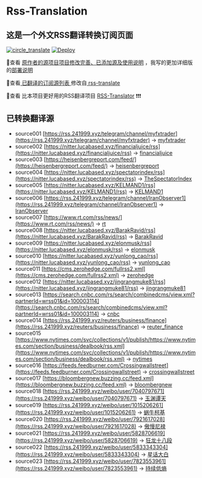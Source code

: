 #  Rss-Translation

## 这是一个外文RSS翻译转换订阅页面 

[![circle_translate](https://github.com/tjsky/Rss-Translation/actions/workflows/circle_translate.yml/badge.svg)](https://github.com/tjsky/Rss-Translation/actions/workflows/circle_translate.yml) [![Deploy](https://github.com/tjsky/Rss-Translation/actions/workflows/jekyll-gh-pages.yml/badge.svg)](https://github.com/tjsky/Rss-Translation/actions/workflows/jekyll-gh-pages.yml)

 📢查看 [原作者的源项目项目修改完善、已添加源及使用说明](https://github.com/tjsky/Rss-Translation/tree/main/illustrate) ，我写的更加详细版的[部署说明](https://www.tjsky.net/tutorial/801)

 📢查看[ 已翻译的订阅源列表 ](https://tjsky.github.io/Rss-Translation) 修改自[ rss-translate ](https://github.com/rcy1314/Rss-Translation)

 📢查看 比本项目更好用的RSS翻译项目 [RSS-Translator](https://github.com/rss-translator/RSS-Translator) ❗️❗️❗️

## 已转换翻译源
 - source001 [https://rss.241999.xyz/telegram/channel/myfxtrader](https://rss.241999.xyz/telegram/channel/myfxtrader) -> [myfxtrader](rss/myfxtrader.xml)
 - source002 [https://nitter.lucabased.xyz/financialjuice/rss](https://nitter.lucabased.xyz/financialjuice/rss) -> [financialjuice](rss/financialjuice.xml)
 - source003 [https://heisenbergreport.com/feed/](https://heisenbergreport.com/feed/) -> [heisenbergreport](rss/heisenbergreport.xml)
 - source004 [https://nitter.lucabased.xyz/spectatorindex/rss](https://nitter.lucabased.xyz/spectatorindex/rss) -> [TheSpectatorIndex](rss/TheSpectatorIndex.xml)
 - source005 [https://nitter.lucabased.xyz/KELMAND1/rss](https://nitter.lucabased.xyz/KELMAND1/rss) -> [KELMAND1](rss/KELMAND1.xml)
 - source006 [https://rss.241999.xyz/telegram/channel/IranObserver1](https://rss.241999.xyz/telegram/channel/IranObserver1) -> [IranObserver](rss/IranObserver.xml)
 - source007 [https://www.rt.com/rss/news/](https://www.rt.com/rss/news/) -> [rt](rss/rt.xml)
 - source008 [https://nitter.lucabased.xyz/BarakRavid/rss](https://nitter.lucabased.xyz/BarakRavid/rss) -> [BarakRavid](rss/BarakRavid.xml)
 - source009 [https://nitter.lucabased.xyz/elonmusk/rss](https://nitter.lucabased.xyz/elonmusk/rss) -> [elonmusk](rss/elonmusk.xml)
 - source010 [https://nitter.lucabased.xyz/yunlong_cao/rss](https://nitter.lucabased.xyz/yunlong_cao/rss) -> [yunlong_cao](rss/yunlong_cao.xml)
 - source011 [https://cms.zerohedge.com/fullrss2.xml](https://cms.zerohedge.com/fullrss2.xml) -> [zerohedge](rss/zerohedge.xml)
 - source012 [https://nitter.lucabased.xyz/jingrangmuke81/rss](https://nitter.lucabased.xyz/jingrangmuke81/rss) -> [jingrangmuke81](rss/jingrangmuke81.xml)
 - source013 [https://search.cnbc.com/rs/search/combinedcms/view.xml?partnerId=wrss01&id=100003114](https://search.cnbc.com/rs/search/combinedcms/view.xml?partnerId=wrss01&id=100003114) -> [cnbc](rss/cnbc.xml)
 - source014 [https://rss.241999.xyz/reuters/business/finance](https://rss.241999.xyz/reuters/business/finance) -> [reuter_finance](rss/reuter_finance.xml)
 - source015 [https://www.nytimes.com/svc/collections/v1/publish/https://www.nytimes.com/section/business/dealbook/rss.xml](https://www.nytimes.com/svc/collections/v1/publish/https://www.nytimes.com/section/business/dealbook/rss.xml) -> [nytimes](rss/nytimes.xml)
 - source016 [https://feeds.feedburner.com/Crossingwallstreet](https://feeds.feedburner.com/Crossingwallstreet) -> [crossingwallstreet](rss/crossingwallstreet.xml)
 - source017 [https://bloombergnew.buzzing.cc/feed.xml](https://bloombergnew.buzzing.cc/feed.xml) -> [bloombergnew](rss/bloombergnew.xml)
 - source018 [https://rss.241999.xyz/weibo/user/7040797671](https://rss.241999.xyz/weibo/user/7040797671) -> [玉渊谭天](rss/%E7%8E%89%E6%B8%8A%E8%B0%AD%E5%A4%A9.xml)
 - source019 [https://rss.241999.xyz/weibo/user/1015206261](https://rss.241999.xyz/weibo/user/1015206261) -> [蜗牛柯基](rss/%E8%9C%97%E7%89%9B%E6%9F%AF%E5%9F%BA.xml)
 - source020 [https://rss.241999.xyz/weibo/user/7921617028](https://rss.241999.xyz/weibo/user/7921617028) -> [傲慢尼禄](rss/%E5%82%B2%E6%85%A2%E5%B0%BC%E7%A6%84.xml)
 - source021 [https://rss.241999.xyz/weibo/user/5828706619](https://rss.241999.xyz/weibo/user/5828706619) -> [狂龙十八段](rss/%E7%8B%82%E9%BE%99%E5%8D%81%E5%85%AB%E6%AE%B5.xml)
 - source022 [https://rss.241999.xyz/weibo/user/5833343304](https://rss.241999.xyz/weibo/user/5833343304) -> [星话大白](rss/%E6%98%9F%E8%AF%9D%E5%A4%A7%E7%99%BD.xml)
 - source023 [https://rss.241999.xyz/weibo/user/7823553961](https://rss.241999.xyz/weibo/user/7823553961) -> [持续低熵](rss/%E6%8C%81%E7%BB%AD%E4%BD%8E%E7%86%B5.xml)
